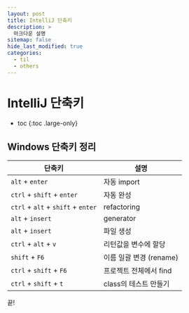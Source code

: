 ```yaml
---
layout: post
title: IntelliJ 단축키
description: >
  마크다운 설명
sitemap: false
hide_last_modified: true
categories:
  - til
  - others
---
```


# IntelliJ 단축키

* toc
{:toc .large-only}

## Windows 단축키 정리

| 단축키 | 설명 |
| --- | --- |
| `alt` + `enter` | 자동 import |
| `ctrl` + `shift` + `enter` | 자동 완성 |
| `ctrl` + `alt` + `shift` + `enter` | refactoring |
| `alt` + `insert` | generator |
| `alt` + `insert` | 파일 생성 |
| `ctrl` + `alt` + `v` | 리턴값을 변수에 할당 |
| `shift` + `F6` | 이름 일괄 변경 (rename) |
| `ctrl` + `shift` + `F6` | 프로젝트 전체에서 find |
| `ctrl` + `shift` + `t` | class의 테스트 만들기 |


끝!